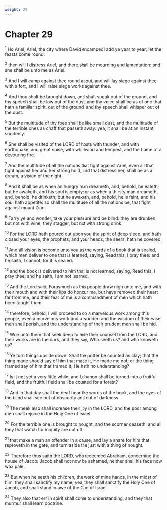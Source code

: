 ```yaml
---
weight: 29
---
```


# Chapter 29

<sup>1</sup> Ho Ariel, Ariel, the city where David encamped! add ye year to year; let the feasts come round: 

<sup>2</sup> then will I distress Ariel, and there shall be mourning and lamentation: and she shall be unto me as Ariel. 

<sup>3</sup> And I will camp against thee round about, and will lay siege against thee with a fort, and I will raise siege works against thee. 

<sup>4</sup> And thou shalt be brought down, and shalt speak out of the ground, and thy speech shall be low out of the dust; and thy voice shall be as of one that hath a familiar spirit, out of the ground, and thy speech shall whisper out of the dust. 

<sup>5</sup> But the multitude of thy foes shall be like small dust, and the multitude of the terrible ones as chaff that passeth away: yea, it shall be at an instant suddenly. 

<sup>6</sup> She shall be visited of the LORD of hosts with thunder, and with earthquake, and great noise, with whirlwind and tempest, and the flame of a devouring fire. 

<sup>7</sup> And the multitude of all the nations that fight against Ariel, even all that fight against her and her strong hold, and that distress her, shall be as a dream, a vision of the night. 

<sup>8</sup> And it shall be as when an hungry man dreameth, and, behold, he eateth; but he awaketh, and his soul is empty: or as when a thirsty man dreameth, and, behold, he drinketh; but he awaketh, and, behold, he is faint, and his soul hath appetite: so shall the multitude of all the nations be, that fight against mount Zion. 

<sup>9</sup> Tarry ye and wonder, take your pleasure and be blind: they are drunken, but not with wine; they stagger, but not with strong drink. 

<sup>10</sup> For the LORD hath poured out upon you the spirit of deep sleep, and hath closed your eyes, the prophets; and your heads, the seers, hath he covered. 

<sup>11</sup> And all vision is become unto you as the words of a book that is sealed, which men deliver to one that is learned, saying, Read this, I pray thee: and he saith, I cannot, for it is sealed: 

<sup>12</sup> and the book is delivered to him that is not learned, saying, Read this, I pray thee: and he saith, I am not learned. 

<sup>13</sup> And the Lord said, Forasmuch as this people draw nigh unto me, and with their mouth and with their lips do honour me, but have removed their heart far from me, and their fear of me is a commandment of men which hath been taught them: 

<sup>14</sup> therefore, behold, I will proceed to do a marvelous work among this people, even a marvelous work and a wonder: and the wisdom of their wise men shall perish, and the understanding of their prudent men shall be hid. 

<sup>15</sup> Woe unto them that seek deep to hide their counsel from the LORD, and their works are in the dark, and they say, Who seeth us? and who knoweth us? 

<sup>16</sup> Ye turn things upside down! Shall the potter be counted as clay; that the thing made should say of him that made it, He made me not; or the thing framed say of him that framed it, He hath no understanding? 

<sup>17</sup> Is it not yet a very little while, and Lebanon shall be turned into a fruitful field, and the fruitful field shall be counted for a forest? 

<sup>18</sup> And in that day shall the deaf hear the words of the book, and the eyes of the blind shall see out of obscurity and out of darkness. 

<sup>19</sup> The meek also shall increase their joy in the LORD, and the poor among men shall rejoice in the Holy One of Israel. 

<sup>20</sup> For the terrible one is brought to nought, and the scorner ceaseth, and all they that watch for iniquity are cut off: 

<sup>21</sup> that make a man an offender in a cause, and lay a snare for him that reproveth in the gate, and turn aside the just with a thing of nought. 

<sup>22</sup> Therefore thus saith the LORD, who redeemed Abraham, concerning the house of Jacob: Jacob shall not now be ashamed, neither shall his face now wax pale. 

<sup>23</sup> But when he seeth his children, the work of mine hands, in the midst of him, they shall sanctify my name; yea, they shall sanctify the Holy One of Jacob, and shall stand in awe of the God of Israel. 

<sup>24</sup> They also that err in spirit shall come to understanding, and they that murmur shall learn doctrine. 


